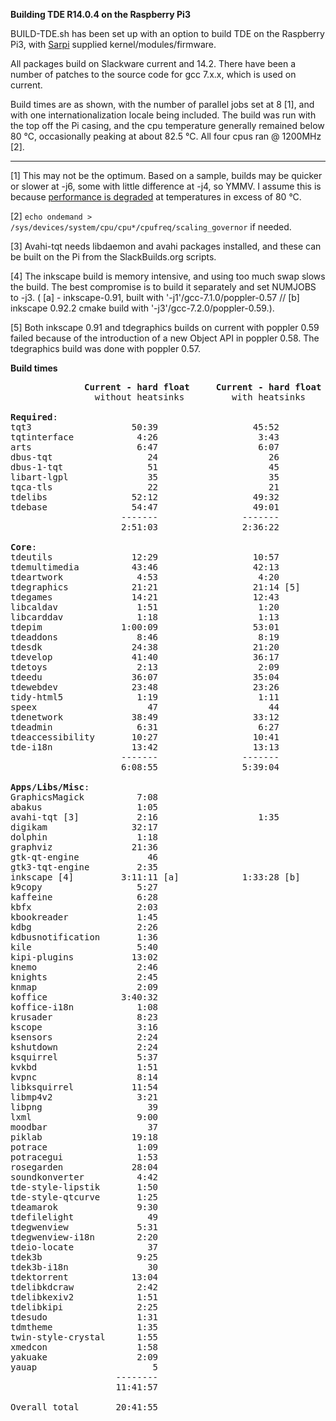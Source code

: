 **Building TDE R14.0.4 on the Raspberry Pi3**

BUILD-TDE.sh has been set up with an option to build TDE on the Raspberry Pi3, with [Sarpi](http://sarpi.fatdog.eu/index.php?p=home) supplied kernel/modules/firmware.

All packages build on Slackware current and 14.2. There have been a number of patches to the source code for gcc 7.x.x, which is used on current.

Build times are as shown, with the number of parallel jobs set at 8 [1], and with one internationalization locale being included. The build was run with the top off the Pi casing, and the cpu temperature generally remained below 80 °C, occasionally peaking at about 82.5 °C. All four cpus ran @ 1200MHz [2].

<hr>

[1] This may not be the optimum. Based on a sample, builds may be quicker or slower at -j6, some with little difference at -j4, so YMMV. I assume this is because [performance is degraded](https://www.raspberrypi.org/documentation/configuration/config-txt/overclocking.md) at temperatures in excess of 80 °C.

[2] `echo ondemand > /sys/devices/system/cpu/cpu*/cpufreq/scaling_governor` if needed.

[3] Avahi-tqt needs libdaemon and avahi packages installed, and these can be built on the Pi from the SlackBuilds.org scripts.

[4] The inkscape build is memory intensive, and using too much swap slows the build. The best compromise is to build it separately and set NUMJOBS to -j3. ( [a] - inkscape-0.91, built with '-j1'/gcc-7.1.0/poppler-0.57 // [b] inkscape 0.92.2 cmake build with '-j3'/gcc-7.2.0/poppler-0.59.).

[5] Both inkscape 0.91 and tdegraphics builds on current with poppler 0.59 failed because of the introduction of a new Object API in poppler 0.58. The tdegraphics build was done with poppler 0.57.

**Build times**

<pre>
              <b>Current - hard float</b>     <b>Current - hard float</b>    <b>14.2 - soft float</b>
                without heatsinks         with heatsinks         with heatsinks

<b>Required</b>:
tqt3                   50:39                  45:52                  39:48
tqtinterface            4:26                   3:43                   2:11
arts                    6:47                   6:07                   5:37
dbus-tqt                  24                     26                     23
dbus-1-tqt                51                     45                     40
libart-lgpl               35                     35                     30
tqca-tls                  22                     21                     18
tdelibs                52:12                  49:32                  42:59
tdebase                54:47                  49:01                  44:02
                     -------                -------                -------
                     2:51:03                2:36:22                2:16:28

<b>Core</b>:
tdeutils               12:29                  10:57                  10:24
tdemultimedia          43:46                  42:13                  39:02
tdeartwork              4:53                   4:20                   4:01
tdegraphics            21:21                  21:14 [5]              17:59
tdegames               14:21                  12:43                  12:20
libcaldav               1:51                   1:20                   1:23
libcarddav              1:18                   1:13                   1:17
tdepim               1:00:09                  53:01                  47:20
tdeaddons               8:46                   8:19                   7:19
tdesdk                 24:38                  21:20                  18:37
tdevelop               41:40                  36:17                  31:32
tdetoys                 2:13                   2:09                   1:58
tdeedu                 36:07                  35:04                  34:31
tdewebdev              23:48                  23:26                  21:06
tidy-html5              1:19                   1:11                     59
speex                     47                     44                     42
tdenetwork             38:49                  33:12                  28:58
tdeadmin                6:31                   6:27                   5:50
tdeaccessibility       10:27                  10:41                   9:48
tde-i18n               13:42                  13:13                  12:41
                     -------                -------                -------
                     6:08:55                5:39:04                5:07:47

<b>Apps/Libs/Misc</b>:
GraphicsMagick          7:08                                          5:36
abakus                  1:05                                            53
avahi-tqt [3]           2:16                   1:35                   1:31
digikam                32:17                                         25:28
dolphin                 1:18                                          1:05
graphviz               21:36                                         17:34
gtk-qt-engine             46                                            39
gtk3-tqt-engine         2:35                                          2:31
inkscape [4]         3:11:11 [a]            1:33:28 [b]            1:29:09
k9copy                  5:27                                          5:22
kaffeine                6:28                                          6:19
kbfx                    2:03                                          1:47
kbookreader             1:45                                          1:40
kdbg                    2:26                                          2:11
kdbusnotification       1:36                                          1:36
kile                    5:40                                          5:22
kipi-plugins           13:02                                         13:10
knemo                   2:46                                          2:33
knights                 2:45                                          2:33
knmap                   2:09                                          2:07
koffice              3:40:32                                       3:24:30
koffice-i18n            1:08                                          1:10
krusader                8:23                                          8:19
kscope                  3:16                                          3:00
ksensors                2:24                                          2:17
kshutdown               2:24                                          2:19
ksquirrel               5:37                                          5:26
kvkbd                   1:51                                          1:41
kvpnc                   8:14                                          7:48
libksquirrel           11:54                                         11:53
libmp4v2                3:21                                          2:12
libpng                    39                                            31
lxml                    9:00                                          7:19
moodbar                   37                                            34
piklab                 19:18                                         16:24
potrace                 1:09                                            36
potracegui              1:53                                          1:46
rosegarden             28:04                                         19:35
soundkonverter          4:42                                          4:18
tde-style-lipstik       1:50                                          1:52
tde-style-qtcurve       1:25                                          1:19
tdeamarok               9:30                                          9:12
tdefilelight              49                                            43
tdegwenview             5:31                                          4:46
tdegwenview-i18n        2:20                                          2:27
tdeio-locate              37                                            35
tdek3b                  9:25                                          8:08
tdek3b-i18n               30                                            20
tdektorrent            13:04                                         12:17
tdelibkdcraw            2:42                                          2:34
tdelibkexiv2            1:51                                          1:52
tdelibkipi              2:25                                          2:19
tdesudo                 1:31                                          1:35
tdmtheme                1:35                                          1:36
twin-style-crystal      1:55                                          1:55
xmedcon                 1:58                                          1:46
yakuake                 2:09                                          2:08
yauap                      5                                             5
                    --------                                       -------
                    11:41:57                                       9:08:13

Overall total       20:41:55                                      16:32:28
</pre>
